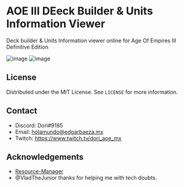 # AOE III DEeck Builder & Units Information Viewer

Deck builder & Units Information viewer online for Age Of Empires III Definitive Edition

![image](https://user-images.githubusercontent.com/2806470/184282008-57d31463-b633-4029-9162-68ba80feedc2.png)
![image](https://user-images.githubusercontent.com/2806470/184282127-48d16048-8245-452c-81cb-e46a5062e7d4.png)


## License

Distributed under the MIT License. See `LICENSE` for more information.

## Contact

- Discord: Dori#9185
- Email: holamundo@edgarbaeza.mx
- Twitch: https://www.twitch.tv/dori_aoe_mx

## Acknowledgements
- [Resource-Manager](https://github.com/KevinW1998/Resource-Manager)
- @VladTheJunior thanks for helping me with tech doubts.
